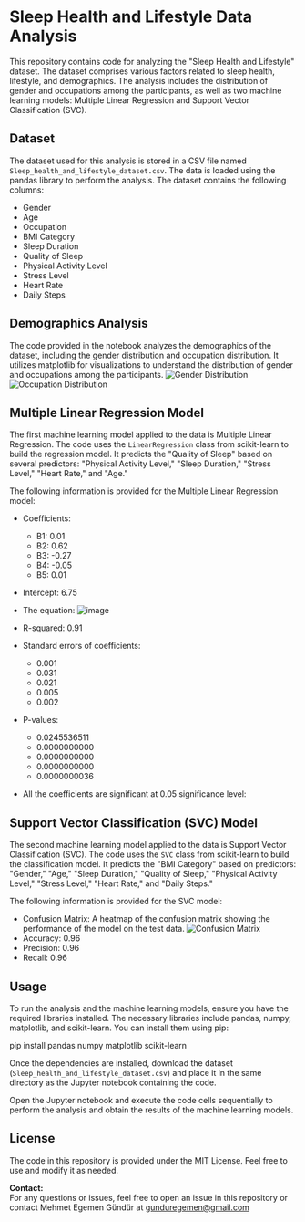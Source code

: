# Sleep Health and Lifestyle Data Analysis

This repository contains code for analyzing the "Sleep Health and Lifestyle" dataset. The dataset comprises various factors related to sleep health, lifestyle, and demographics. The analysis includes the distribution of gender and occupations among the participants, as well as two machine learning models: Multiple Linear Regression and Support Vector Classification (SVC).

## Dataset

The dataset used for this analysis is stored in a CSV file named `Sleep_health_and_lifestyle_dataset.csv`. The data is loaded using the pandas library to perform the analysis. The dataset contains the following columns:

- Gender
- Age
- Occupation
- BMI Category
- Sleep Duration
- Quality of Sleep
- Physical Activity Level
- Stress Level
- Heart Rate
- Daily Steps

## Demographics Analysis

The code provided in the notebook analyzes the demographics of the dataset, including the gender distribution and occupation distribution. It utilizes matplotlib for visualizations to understand the distribution of gender and occupations among the participants.
![Gender Distribution](https://github.com/egemengundur/Multiple_LInear_Regression_and_SVM_Algorithm/assets/75498353/42db417a-b90b-4f2f-8001-87be5ed83dc3)
![Occupation Distribution](https://github.com/egemengundur/Multiple_LInear_Regression_and_SVM_Algorithm/assets/75498353/ac96ac9b-764e-4145-97da-1baf2970a21a)
## Multiple Linear Regression Model

The first machine learning model applied to the data is Multiple Linear Regression. The code uses the `LinearRegression` class from scikit-learn to build the regression model. It predicts the "Quality of Sleep" based on several predictors: "Physical Activity Level," "Sleep Duration," "Stress Level," "Heart Rate," and "Age."

The following information is provided for the Multiple Linear Regression model:

- Coefficients:
    - B1: 0.01
    - B2: 0.62
    - B3: -0.27
    - B4: -0.05
    - B5: 0.01
- Intercept: 6.75
- The equation:
![image](https://github.com/egemengundur/Multiple_LInear_Regression_and_SVM_Algorithm/assets/75498353/d96aef48-9ff8-44c0-9177-ec6d8622f63d)

- R-squared: 0.91
- Standard errors of coefficients:
    - 0.001
    - 0.031
    - 0.021
    - 0.005
    - 0.002
- P-values:
    - 0.0245536511
    - 0.0000000000
    - 0.0000000000
    - 0.0000000000
    - 0.0000000036
- All the coefficients are significant at 0.05 significance level:

## Support Vector Classification (SVC) Model

The second machine learning model applied to the data is Support Vector Classification (SVC). The code uses the `SVC` class from scikit-learn to build the classification model. It predicts the "BMI Category" based on predictors: "Gender," "Age," "Sleep Duration," "Quality of Sleep," "Physical Activity Level," "Stress Level," "Heart Rate," and "Daily Steps."

The following information is provided for the SVC model:

- Confusion Matrix: A heatmap of the confusion matrix showing the performance of the model on the test data.
  ![Confusion Matrix](https://github.com/egemengundur/Multiple_LInear_Regression_and_SVM_Algorithm/assets/75498353/5bf6412b-71a4-40a4-a785-79a38c31d6fb)
- Accuracy: 0.96
- Precision: 0.96
- Recall: 0.96

## Usage

To run the analysis and the machine learning models, ensure you have the required libraries installed. The necessary libraries include pandas, numpy, matplotlib, and scikit-learn. You can install them using pip:

pip install pandas numpy matplotlib scikit-learn

Once the dependencies are installed, download the dataset (`Sleep_health_and_lifestyle_dataset.csv`) and place it in the same directory as the Jupyter notebook containing the code.

Open the Jupyter notebook and execute the code cells sequentially to perform the analysis and obtain the results of the machine learning models.

## License

The code in this repository is provided under the MIT License. Feel free to use and modify it as needed.

**Contact:**  
For any questions or issues, feel free to open an issue in this repository or contact Mehmet Egemen Gündür at gunduregemen@gmail.com 
